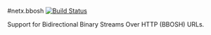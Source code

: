 #netx.bbosh
[![Build Status][build-status-image]][build-status]

[build-status-image]: https://travis-ci.org/kaazing/netx.bbosh.svg?branch=develop
[build-status]: https://travis-ci.org/kaazing/netx.bbosh

Support for Bidirectional Binary Streams Over HTTP (BBOSH) URLs.
